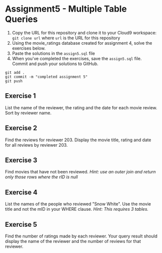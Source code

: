 # Assignment5 - Multiple Table Queries


1. Copy the URL for this repository and clone it to your Cloud9 workspace: `git clone url`  where `url` is the URL for this repository
2. Using the movie_ratings database created for assignment 4, solve the exercises below.
3. Paste the solutions in the `assign5.sql` file
4.  When you've completed the exercises, save the `assign5.sql` file.  Commit and push your solutions to GitHub.

```
git add .
git commit -m "completed assignment 5"
git push
```


## Exercise 1
List the name of the reviewer, the rating and the date for each movie review.  Sort by reviewer name.

## Exercise 2
Find the reviews for reviewer 203.  Display the movie title, rating and date for all reviews by reviewer 203.

## Exercise 3
Find movies that have not been reviewed.  *Hint: use an outer join and return only those rows where the rID is null*


## Exercise 4
List the names of the people who reviewed "Snow White".  Use the movie title and not the mID in your WHERE clause. *Hint:  This requires 3 tables.*


## Exercise 5
Find the number of ratings made by each reviewer.  Your query result should display the name of the reviewer and the number of reviews for that reviewer.
